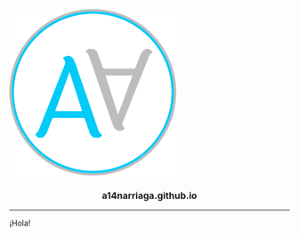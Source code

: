 <img src="./src/assets/logo.svg" width="300px">
<h3 align="center">a14narriaga.github.io</h3>
<hr>
<p>¡Hola!</p>
